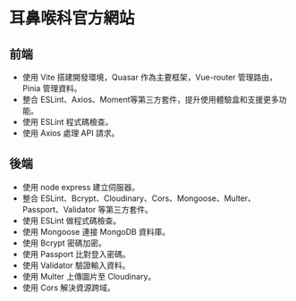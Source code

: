 # 耳鼻喉科官方網站

## 前端

- 使用 Vite 搭建開發環境，Quasar 作為主要框架，Vue-router 管理路由，Pinia 管理資料。
- 整合 ESLint、Axios、Moment等第三方套件，提升使用體驗盒和支援更多功能。
- 使用 ESLint 程式碼檢查。
- 使用 Axios 處理 API 請求。

## 後端

- 使用 node express 建立伺服器。
- 整合 ESLint、Bcrypt、Cloudinary、Cors、Mongoose、Multer、Passport、Validator 等第三方套件。
- 使用 ESLint 做程式碼檢查。
- 使用 Mongoose 連接 MongoDB 資料庫。
- 使用 Bcrypt 密碼加密。
- 使用 Passport 比對登入密碼。
- 使用 Validator 驗證輸入資料。
- 使用 Multer 上傳圖片至 Cloudinary。
- 使用 Cors 解決資源跨域。